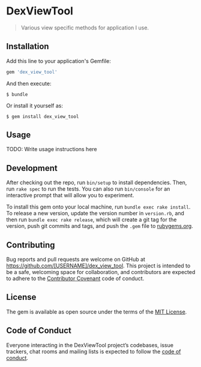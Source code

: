 # DexViewTool

> Various view specific methods for application I use.

## Installation

Add this line to your application's Gemfile:

```ruby
gem 'dex_view_tool'
```

And then execute:

    $ bundle

Or install it yourself as:

    $ gem install dex_view_tool

## Usage

TODO: Write usage instructions here

## Development

After checking out the repo, run `bin/setup` to install dependencies. Then, run `rake spec` to run the tests. You can also run `bin/console` for an interactive prompt that will allow you to experiment.

To install this gem onto your local machine, run `bundle exec rake install`. To release a new version, update the version number in `version.rb`, and then run `bundle exec rake release`, which will create a git tag for the version, push git commits and tags, and push the `.gem` file to [rubygems.org](https://rubygems.org).

## Contributing

Bug reports and pull requests are welcome on GitHub at https://github.com/[USERNAME]/dex_view_tool. This project is intended to be a safe, welcoming space for collaboration, and contributors are expected to adhere to the [Contributor Covenant](http://contributor-covenant.org) code of conduct.

## License

The gem is available as open source under the terms of the [MIT License](https://opensource.org/licenses/MIT).

## Code of Conduct

Everyone interacting in the DexViewTool project’s codebases, issue trackers, chat rooms and mailing lists is expected to follow the [code of conduct](https://github.com/[USERNAME]/dex_view_tool/blob/master/CODE_OF_CONDUCT.md).

